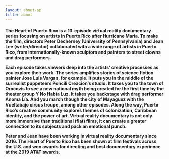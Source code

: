 ```yaml
---
layout: about-sp
title: about
---
```


<h4 class="textbox" style="max-width: 1000px">The Heart of Puerto Rico is a 13-episode virtual reality documentary series focusing on artists in Puerto Rico after Hurricane Maria. To make the film, directors Peter Decherney (University of Pennsylvania) and Jean Lee (writer/director) collaborated with a wide range of artists in Puerto Rico, from internationally-known sculptors and painters to street clowns and drag performers.

Each episode takes viewers deep into the artists’ creative processes as you explore their work. The series amplifies stories of science fiction painter Jose Luis Vargas, for example. It puts you in the middle of the surrealist puppeteers Poncili Creacion’s studio. It takes you to the town of Orocovis to see a new national myth being created for the first time by the theater group Y No Había Luz. It takes you backstage with drag performer Anoma Lía. And you march though the city of Mayaguez with the Vueltabajo circus troupe, among other episodes. Along the way, Puerto Rico’s creative community explores themes of colonization, Caribbean identity, and the power of art. Virtual reality documentary is not only more immersive than traditional (flat) films, it can create a greater connection to its subjects and pack an emotional punch. 

Peter and Jean have been working in virtual reality documentary since 2016. The Heart of Puerto Rico has been shown at film festivals across the U.S. and won awards for directing and best documentary experience at the 2019 AT&T awards.</h4>
